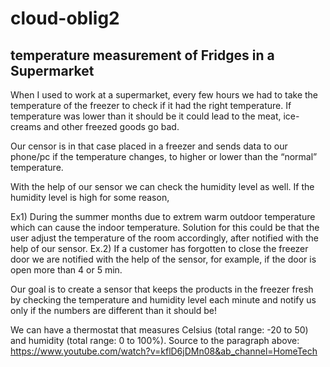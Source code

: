 # cloud-oblig2

## temperature measurement of Fridges in a Supermarket

When I used to work at a supermarket, every few hours we had to take the temperature of the freezer to check if it had the right temperature. If temperature was lower than it should be it could lead to the meat, ice-creams and other freezed goods go bad. 

Our censor is in that case placed in a freezer and sends data to our phone/pc if the temperature changes, to higher or lower than the “normal” temperature.

With the help of our sensor we can check the humidity level as well. If the humidity level is high for some reason, 

Ex1) During the summer months due to extrem warm outdoor temperature which can cause the indoor temperature. Solution for this could be that the user adjust the temperature of the room accordingly, after notified with the help of our sensor.
Ex.2) If a customer has forgotten to close the freezer door we are notified with the help of the sensor, for example, if the door is open more than 4 or 5 min.

Our goal is to create a sensor that keeps the products in the freezer fresh by checking the temperature and humidity level each minute and notify us only if the numbers are different than it should be!

We can have a thermostat that measures Celsius (total range: -20 to 50) and humidity (total range: 0 to 100%).
Source to the paragraph above: https://www.youtube.com/watch?v=kflD6jDMn08&ab_channel=HomeTech
